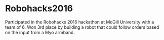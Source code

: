 # Robohacks2016
Participated in the Robohacks 2016 hackathon at McGill University with a team of 6. Won 3rd place by building a robot that could follow orders based on the input from a Myo armband.
